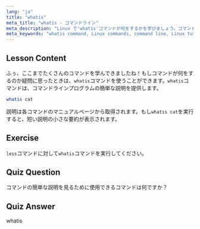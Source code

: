 ```yaml
---
lang: "ja"
title: "whatis"
meta_title: "whatis - コマンドライン"
meta_description: "Linux で'whatis'コマンドが何をするかを学びましょう。コマンドの簡単な説明を素早く取得します。Linux コマンドを理解するための初心者にとって不可欠です。"
meta_keywords: "whatis command, Linux commands, command line, Linux tutorial, Linux for beginners, command description, Linux guide"
---
```


## Lesson Content

ふぅ、ここまでたくさんのコマンドを学んできましたね！もしコマンドが何をするのか疑問に思ったときは、`whatis`コマンドを使うことができます。`whatis`コマンドは、コマンドラインプログラムの簡単な説明を提供します。

```bash
whatis cat
```

説明は各コマンドのマニュアルページから取得されます。もし`whatis cat`を実行すると、短い説明の小さな要約が表示されます。

## Exercise

`less`コマンドに対して`whatis`コマンドを実行してください。

## Quiz Question

コマンドの簡単な説明を見るために使用できるコマンドは何ですか？

## Quiz Answer

whatis
